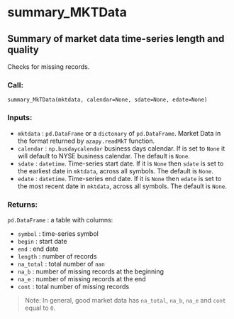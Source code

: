 # summary_MKTData

## Summary of market data time-series length and quality
Checks for missing records.

### Call:
```
summary_MkTData(mktdata, calendar=None, sdate=None, edate=None)
```

### Inputs:
* `mktdata` : `pd.DataFrame` or a `dictonary` of `pd.DataFrame`.
Market Data in the format returned by `azapy.readMkT` function.
* `calendar` : `np.busdaycalendar`
business days calendar. If is set to `None` it will
default to NYSE business calendar. The default is `None`.
* `sdate` : `datetime`.
Time-series start date. If it is `None` then `sdate` is set to the
earliest date in `mktdata`, across all symbols.
The default is `None`.
* `edate` : `datetime`.
Time-series end date. If it is `None` then `edate` is set to the most
recent date in `mktdata`, across all symbols.
The default is `None`.

### Returns:
`pd.DataFrame` : a table with columns:
  - `symbol` : time-series symbol
  - `begin` : start date
  - `end` : end date
  - `length` : number of records
  - `na_total` : total number of `nan`
  - `na_b` : number of missing records at the beginning
  - `na_e` : number of missing records at the end
  - `cont` : total number of missing records

>Note: In general, good market data has `na_total`, `na_b`, `na_e` and `cont`
equal to `0`.

